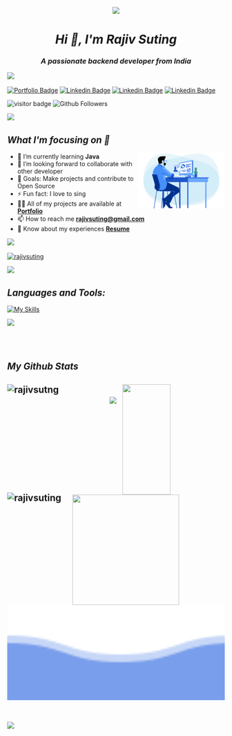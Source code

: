 
<p align="center"><img src="animation.gif" width="35%"></p>
<h1 align="center"><i>Hi 👋, I'm Rajiv Suting</i></h1>
<h3 align="center"><i>A passionate backend developer from India</i></h3>

<img src="https://raw.githubusercontent.com/andreasbm/readme/master/assets/lines/colored.png">


[![Portfolio Badge](https://img.shields.io/badge/Website-3b5998?style=flat-square&logo=google-chrome&logoColor=white)](https://rajivsuting.github.io)
[![Linkedin Badge](https://img.shields.io/badge/-LinkedIn-0e76a8?style=flat-square&logo=Linkedin&logoColor=white)](https://www.linkedin.com/in/rajiv-suting-86630b23b/)
[![Linkedin Badge](https://img.shields.io/badge/-Facebook-00acee?style=flat-square&logo=Facebook&logoColor=white)](https://www.facebook.com/profile.php?id=100086989725469)
[![Linkedin Badge](https://img.shields.io/badge/-Twitter-00acee?style=flat-square&logo=Twitter&logoColor=white)](https://twitter.com/rajiv_suting)

![visitor badge](https://visitor-badge.laobi.icu/badge?page_id=rajivsuting.visitor-badge.issue.1&title=Github%20Visitors)
![Github Followers](https://img.shields.io/github/followers/rajivsuting?label=Github%20Connection&style=flat)

<img src="https://raw.githubusercontent.com/andreasbm/readme/master/assets/lines/colored.png">


<h2><i>What I'm focusing on 👨‍</i></h2>

<img width="40%" align="right" alt="Coding Boy" src="https://github.com/rajivsuting/rajivsuting/blob/main/apple.gif">


- 🌱 I’m currently learning **Java**
-  👯 I’m looking forward to collaborate with other developer
- 🥅 Goals: Make projects and contribute to Open Source
- ⚡ Fun fact: I love to sing
- 👨‍💻 All of my projects are available at **[Portfolio](https://rajivsuting.github.io)**
- 📫 How to reach me **rajivsuting@gmail.com**
- 📄 Know about my experiences **[Resume](https://drive.google.com/file/d/1asUvcodueTTUICxbeMjjvGHb2kEx419y/view?usp=sharing)**
 
<img src="https://raw.githubusercontent.com/andreasbm/readme/master/assets/lines/colored.png">


<p align="left" width=50%> <a href="https://github.com/ryo-ma/github-profile-trophy"><img src="https://github-profile-trophy.vercel.app/?username=rajivsuting&theme=tokyonight" alt="rajivsuting" /></a> </p>




<img src="https://raw.githubusercontent.com/andreasbm/readme/master/assets/lines/colored.png">
<h2><i>Languages and Tools:</i></h2>
 
 [![My Skills](https://skillicons.dev/icons?i=js,html,css,java,mysql,spring,hibernate,git,netlify,vscode,npm)](https://skillicons.dev)

 

<img src="https://raw.githubusercontent.com/andreasbm/readme/master/assets/lines/colored.png">

<br><br>
<h2><i>My Github Stats</i><h2>
<div>
  <img align="left" src="https://github-readme-streak-stats.herokuapp.com/?user=rajivsuting&theme=gotham" alt="rajivsutng" height="250px" width="47%" />
  <img align="right" src="https://github-readme-stats.vercel.app/api?username=rajivsuting&show_icons=true&theme=gotham" height="255px" width="47%"/>
<div>
  </br>
  
<div>
  <img align="left" src="https://github-readme-stats.vercel.app/api/top-langs/?username=rajivsuting&theme=gotham&langs_count=8" alt="rajivsuting" height="260px" width="25%" />
  <img align="right" src="https://activity-graph.herokuapp.com/graph?username=rajivsuting&theme=gotham&hide_border=true&area=true" height="255px" width="70%"/>
<div>
<img src="https://raw.githubusercontent.com/andreasbm/readme/master/assets/lines/colored.png">







<p align="center">
<img align="center" width="100%" height='220px' src="https://github.com/rajivsuting/rajivsuting/blob/main/bottom_header.svg" />
</p>
<br>

<img src="https://raw.githubusercontent.com/andreasbm/readme/master/assets/lines/colored.png">

